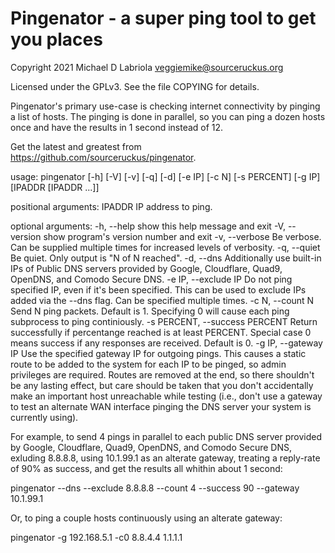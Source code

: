 Pingenator - a super ping tool to get you places
================================================

Copyright 2021 Michael D Labriola <veggiemike@sourceruckus.org>

Licensed under the GPLv3. See the file COPYING for details. 

Pingenator's primary use-case is checking internet connectivity by
pinging a list of hosts.  The pinging is done in parallel, so you can
ping a dozen hosts once and have the results in 1 second instead of
12.

Get the latest and greatest from https://github.com/sourceruckus/pingenator.

usage: pingenator [-h] [-V] [-v] [-q] [-d] [-e IP] [-c N] [-s PERCENT] [-g IP]
                  [IPADDR [IPADDR ...]]

positional arguments:
  IPADDR                IP address to ping.

optional arguments:
  -h, --help            show this help message and exit
  -V, --version         show program's version number and exit
  -v, --verbose         Be verbose. Can be supplied multiple times for
                        increased levels of verbosity.
  -q, --quiet           Be quiet. Only output is "N of N reached".
  -d, --dns             Additionally use built-in IPs of Public DNS servers
                        provided by Google, Cloudflare, Quad9, OpenDNS, and
                        Comodo Secure DNS.
  -e IP, --exclude IP   Do not ping specified IP, even if it's been specified.
                        This can be used to exclude IPs added via the --dns
                        flag. Can be specified multiple times.
  -c N, --count N       Send N ping packets. Default is 1. Specifying 0 will
                        cause each ping subprocess to ping continiously.
  -s PERCENT, --success PERCENT
                        Return successfully if percentange reached is at least
                        PERCENT. Special case 0 means success if any responses
                        are received. Default is 0.
  -g IP, --gateway IP   Use the specified gateway IP for outgoing pings. This
                        causes a static route to be added to the system for
                        each IP to be pinged, so admin privileges are
                        required. Routes are removed at the end, so there
                        shouldn't be any lasting effect, but care should be
                        taken that you don't accidentally make an important
                        host unreachable while testing (i.e., don't use a
                        gateway to test an alternate WAN interface pinging the
                        DNS server your system is currently using).

For example, to send 4 pings in parallel to each public DNS server
provided by Google, Cloudflare, Quad9, OpenDNS, and Comodo Secure DNS,
exluding 8.8.8.8, using 10.1.99.1 as an alterate gateway, treating a
reply-rate of 90% as success, and get the results all whithin about 1
second:

  pingenator --dns --exclude 8.8.8.8 --count 4 --success 90 --gateway 10.1.99.1

Or, to ping a couple hosts continuously using an alterate gateway:

  pingenator -g 192.168.5.1 -c0 8.8.4.4 1.1.1.1
